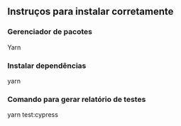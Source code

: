 ## Instruços para instalar corretamente
### Gerenciador de pacotes
Yarn
### Instalar dependências
yarn
### Comando para gerar relatório de testes
yarn test:cypress
